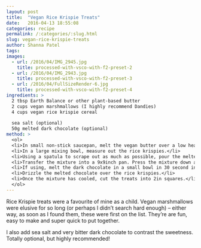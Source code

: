 ```yaml
---
layout: post
title:  "Vegan Rice Krispie Treats"
date:   2016-04-13 18:55:08
categories: recipe
permalink: /:categories/:slug.html
slug: vegan-rice-krispie-treats
author: Shanna Patel
tags: 
images: 
  - url: /2016/04/IMG_2945.jpg
    title: processed-with-vsco-with-f2-preset-2
  - url: /2016/04/IMG_2943.jpg
    title: processed-with-vsco-with-f2-preset-3
  - url: /2016/04/FullSizeRender-6.jpg
    title: processed-with-vsco-with-f2-preset-4
ingredients: >
  2 tbsp Earth Balance or other plant-based butter
  2 cups vegan marshmallows (I highly recommend Dandies)
  4 cups vegan rice krispie cereal 
  
  sea salt (optional)
  50g melted dark chocolate (optional)
method: >
  <ol>
  <li>In small non-stick saucepan, melt the vegan butter over a low heat. Add the marshmallows and stir until completely melted. Remove from heat.</li>
  <li>In a large mixing bowl, measure out the rice krispies.</li>
  <li>Using a spatula to scrape out as much as possible, pour the melted mixture into the mixing bowl. If you are using sea salt, you can a pinch now. Stir until all the cereal is well coated.</li>
  <li>Transfer the mixture into a 9x9inch pan. Press the mixture down and ensure it is evenly distributed.</li>
  <li>If using, melt the dark chocolate in a small bowl in 30 second increments in the microwave.</li>
  <li>Drizzle the melted chocolate over the rice krispies.</li>
  <li>Once the mixture has cooled, cut the treats into 2in squares.</li>
  </ol>
---
```

<p>Rice Krispie treats were a favourite of mine as a child. Vegan marshmallows were elusive for so long (or perhaps I didn’t search hard enough) – either way, as soon as I found them, these were first on the list. They’re are fun, easy to make and super quick to put together.</p>
<p>I also add sea salt and very bitter dark chocolate to contrast the sweetness. Totally optional, but highly recommended!</p>


